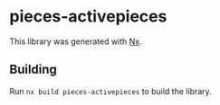 # pieces-activepieces

This library was generated with [Nx](https://nx.dev).

## Building

Run `nx build pieces-activepieces` to build the library.
